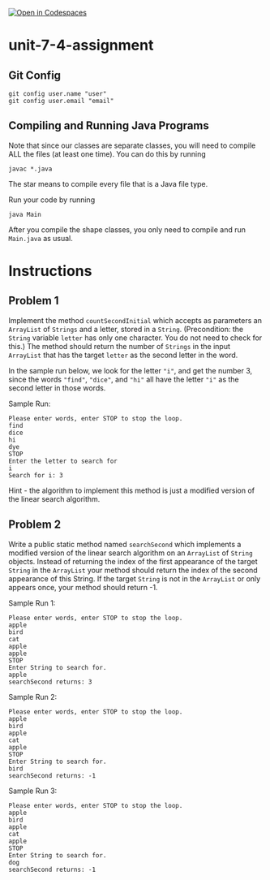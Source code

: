 [![Open in Codespaces](https://classroom.github.com/assets/launch-codespace-2972f46106e565e64193e422d61a12cf1da4916b45550586e14ef0a7c637dd04.svg)](https://classroom.github.com/open-in-codespaces?assignment_repo_id=18373120)
# unit-7-4-assignment

## Git Config
```
git config user.name "user"
git config user.email "email"
```

## Compiling and Running Java Programs
Note that since our classes are separate classes, you will need to compile ALL the files (at least one time).  You can do this by running
```
javac *.java
```
The star means to compile every file that is a Java file type.

Run your code by running
```
java Main
```

After you compile the shape classes, you only need to compile and run `Main.java` as usual.

# Instructions  

## Problem 1
Implement the method `countSecondInitial` which accepts as parameters an `ArrayList` of `Strings` and a letter, stored in a `String`. (Precondition: the `String` variable `letter` has only one character. You do not need to check for this.) The method should return the number of `Strings` in the input `ArrayList` that has the target `letter` as the second letter in the word.

In the sample run below, we look for the letter `"i"`, and get the number 3, since the words `"find"`, `"dice"`, and `"hi"` all have the letter `"i"` as the second letter in those words.

Sample Run:
```
Please enter words, enter STOP to stop the loop.
find
dice
hi
dye
STOP
Enter the letter to search for
i
Search for i: 3
```
Hint - the algorithm to implement this method is just a modified version of the linear search algorithm.

## Problem 2
Write a public static method named `searchSecond` which implements a modified version of the linear search algorithm on an `ArrayList` of `String` objects. Instead of returning the index of the first appearance of the target `String` in the `ArrayList` your method should return the index of the second appearance of this String. If the target `String` is not in the `ArrayList` or only appears once, your method should return -1.

Sample Run 1: 
```
Please enter words, enter STOP to stop the loop.
apple
bird
cat
apple
apple
STOP
Enter String to search for.
apple
searchSecond returns: 3
```
Sample Run 2:
```
Please enter words, enter STOP to stop the loop.
apple
bird
apple
cat
apple
STOP
Enter String to search for.
bird
searchSecond returns: -1 
```
Sample Run 3:
```
Please enter words, enter STOP to stop the loop.
apple
bird
apple
cat
apple
STOP
Enter String to search for.
dog
searchSecond returns: -1
```
